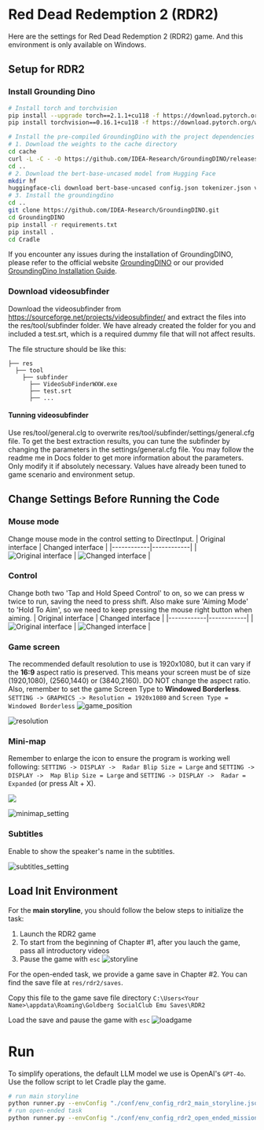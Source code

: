 # Red Dead Redemption 2 (RDR2)
Here are the settings for Red Dead Redemption 2 (RDR2) game. And this environment is only available on Windows.

## Setup for RDR2

### Install Grounding Dino
```bash
# Install torch and torchvision
pip install --upgrade torch==2.1.1+cu118 -f https://download.pytorch.org/whl/torch_stable.html
pip install torchvision==0.16.1+cu118 -f https://download.pytorch.org/whl/torch_stable.html

# Install the pre-compiled GroundingDino with the project dependencies
# 1. Download the weights to the cache directory
cd cache
curl -L -C - -O https://github.com/IDEA-Research/GroundingDINO/releases/download/v0.1.0-alpha2/groundingdino_swinb_cogcoor.pth
cd ..
# 2. Download the bert-base-uncased model from Hugging Face
mkdir hf
huggingface-cli download bert-base-uncased config.json tokenizer.json vocab.txt tokenizer_config.json model.safetensors --cache-dir hf
# 3. Install the groundingdino
cd ..
git clone https://github.com/IDEA-Research/GroundingDINO.git
cd GroundingDINO
pip install -r requirements.txt
pip install .
cd Cradle
```
If you encounter any issues during the installation of GroundingDINO, please refer to the official website [GroundingDINO](https://github.com/IDEA-Research/GroundingDINO) or our provided [GroundingDino Installation Guide](docs/envs/groundingdino.md).

### Download videosubfinder
Download the videosubfinder from https://sourceforge.net/projects/videosubfinder/ and extract the files into the res/tool/subfinder folder. We have already created the folder for you and included a test.srt, which is a required dummy file that will not affect results.

The file structure should be like this:

```
├── res
  ├── tool
    ├── subfinder
      ├── VideoSubFinderWXW.exe
      ├── test.srt
      ├── ...
```

#### Tunning videosubfinder
Use res/tool/general.clg to overwrite res/tool/subfinder/settings/general.cfg file.
To get the best extraction results, you can tune the subfinder by changing the parameters in the settings/general.cfg file. You may follow the readme me in Docs folder to get more information about the parameters.
Only modify it if absolutely necessary. Values have already been tuned to game scenario and environment setup.

## Change Settings Before Running the Code

### Mouse mode
Change mouse mode in the control setting to DirectInput.
| Original interface | Changed interface |
|------------|------------|
| ![Original interface](../envs/images/rdr2/raw_input.png) | ![Changed interface](../envs/images/rdr2/direct_input.png) |

### Control
Change both two 'Tap and Hold Speed Control' to on, so we can press w twice to run, saving the need to press shift. Also make sure 'Aiming Mode' to 'Hold To Aim', so we need to keep pressing the mouse right button when aiming.
| Original interface | Changed interface |
|------------|------------|
| ![Original interface](../envs/images/rdr2/move_control_previous.png) | ![Changed interface](../envs/images/rdr2/move_control_now.png) |

### Game screen
The recommended default resolution to use is 1920x1080, but it can vary if the **16:9** aspect ratio is preserved. This means your screen must be of size (1920,1080), (2560,1440) or (3840,2160). DO NOT change the aspect ratio. Also, remember to set the game Screen Type to **Windowed Borderless**.
`SETTING -> GRAPHICS -> Resolution = 1920x1080` and  `Screen Type = Windowed Borderless`
![game_position](../envs/images/rdr2/game_position.png)

![resolution](../envs/images/rdr2/resolution.png)

### Mini-map
Remember to enlarge the icon to ensure the program is working well following: `SETTING -> DISPLAY ->  Radar Blip Size = Large` and  `SETTING -> DISPLAY ->  Map Blip Size = Large` and  `SETTING -> DISPLAY ->  Radar = Expanded` (or press Alt + X).

![](../envs/images/rdr2/enlarge_minimap.png)

![minimap_setting](../envs/images/rdr2/minimap_setting.png)

### Subtitles
Enable to show the speaker's name in the subtitles.

![subtitles_setting](../envs/images/rdr2/subtitles.png)


## Load Init Environment
For the **main storyline**, you should follow the below steps to initialize the task:
1. Launch the RDR2 game
2. To start from the beginning of Chapter #1, after you lauch the game, pass all introductory videos
3. Pause the game with `esc`
![storyline](../envs/images/rdr2/rdr2_main_storyline_start.jpg)


For the open-ended task, we provide a game save in Chapter #2. You can find the save file at `res/rdr2/saves`.

Copy this file to the game save file directory `C:\Users<Your Name>\appdata\Roaming\Goldberg SocialClub Emu Saves\RDR2`

Load the save and pause the game with `esc`
![loadgame](../envs/images/rdr2/rdr2_openended_start.jpg)


# Run

To simplify operations, the default LLM model we use is OpenAI's `GPT-4o`. Use the follow script to let Cradle play the game.

```bash
# run main storyline
python runner.py --envConfig "./conf/env_config_rdr2_main_storyline.json"
# run open-ended task
python runner.py --envConfig "./conf/env_config_rdr2_open_ended_mission.json"
```